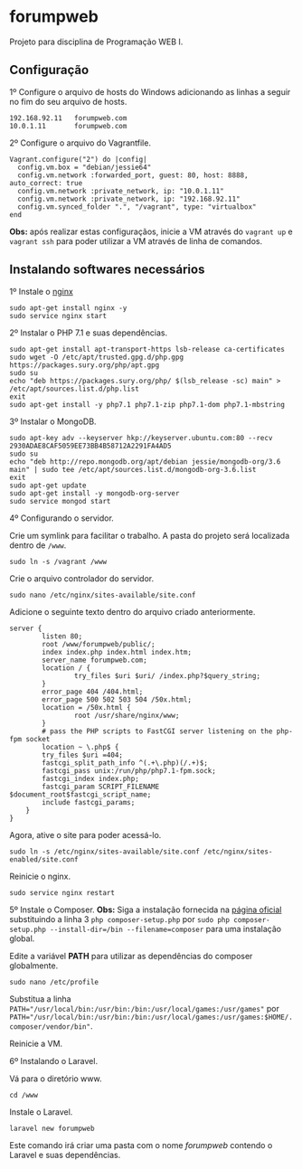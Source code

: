 # forumpweb
Projeto para disciplina de Programação WEB I.

## Configuração

1º Configure o arquivo de hosts do Windows adicionando as linhas a seguir no fim do seu arquivo de hosts.
```
192.168.92.11   forumpweb.com
10.0.1.11       forumpweb.com
```

2º Configure o arquivo do Vagrantfile.
```
Vagrant.configure("2") do |config|
  config.vm.box = "debian/jessie64"
  config.vm.network :forwarded_port, guest: 80, host: 8888, auto_correct: true
  config.vm.network :private_network, ip: "10.0.1.11"
  config.vm.network :private_network, ip: "192.168.92.11"
  config.vm.synced_folder ".", "/vagrant", type: "virtualbox"
end
```

**Obs:** após realizar estas configuraçãos, inicie a VM através do ``vagrant up`` e ``vagrant ssh`` para poder utilizar a VM através de linha de comandos.

## Instalando softwares necessários

1º Instale o [nginx](https://nginx.org/en/)
```
sudo apt-get install nginx -y
sudo service nginx start
```

2º Instalar o PHP 7.1 e suas dependências.
```
sudo apt-get install apt-transport-https lsb-release ca-certificates
sudo wget -O /etc/apt/trusted.gpg.d/php.gpg https://packages.sury.org/php/apt.gpg
sudo su
echo "deb https://packages.sury.org/php/ $(lsb_release -sc) main" > /etc/apt/sources.list.d/php.list
exit
sudo apt-get install -y php7.1 php7.1-zip php7.1-dom php7.1-mbstring 
```

3º Instalar o MongoDB.
```
sudo apt-key adv --keyserver hkp://keyserver.ubuntu.com:80 --recv 2930ADAE8CAF5059EE73BB4B58712A2291FA4AD5
sudo su
echo "deb http://repo.mongodb.org/apt/debian jessie/mongodb-org/3.6 main" | sudo tee /etc/apt/sources.list.d/mongodb-org-3.6.list
exit
sudo apt-get update
sudo apt-get install -y mongodb-org-server
sudo service mongod start
```

4º Configurando o servidor.

Crie um symlink para facilitar o trabalho. A pasta do projeto será localizada dentro de ``/www``. 
```
sudo ln -s /vagrant /www
```

Crie o arquivo controlador do servidor.
```
sudo nano /etc/nginx/sites-available/site.conf
```

Adicione o seguinte texto dentro do arquivo criado anteriormente.
```
server {
        listen 80;
        root /www/forumpweb/public/;
        index index.php index.html index.htm;
        server_name forumpweb.com;
        location / {
                try_files $uri $uri/ /index.php?$query_string;
        }
        error_page 404 /404.html;
        error_page 500 502 503 504 /50x.html;
        location = /50x.html {
                root /usr/share/nginx/www;
        }
        # pass the PHP scripts to FastCGI server listening on the php-fpm socket
        location ~ \.php$ {
        try_files $uri =404;
        fastcgi_split_path_info ^(.+\.php)(/.+)$;
        fastcgi_pass unix:/run/php/php7.1-fpm.sock;
        fastcgi_index index.php;
        fastcgi_param SCRIPT_FILENAME $document_root$fastcgi_script_name;
        include fastcgi_params;
    }
}
```

Agora, ative o site para poder acessá-lo.
```
sudo ln -s /etc/nginx/sites-available/site.conf /etc/nginx/sites-enabled/site.conf
```

Reinicie o nginx.
```
sudo service nginx restart
```

5º Instale o Composer.
**Obs:** Siga a instalação fornecida na [página oficial](https://getcomposer.org/download/) substituindo a linha 3 ``php composer-setup.php`` por ``sudo php composer-setup.php --install-dir=/bin --filename=composer`` para uma instalação global.

Edite a variável **PATH** para utilizar as dependências do composer globalmente.
```
sudo nano /etc/profile
```

Substitua a linha ``PATH="/usr/local/bin:/usr/bin:/bin:/usr/local/games:/usr/games"`` por ``PATH="/usr/local/bin:/usr/bin:/bin:/usr/local/games:/usr/games:$HOME/.composer/vendor/bin"``.

Reinicie a VM.

6º Instalando o Laravel.

Vá para o diretório www.
```
cd /www
```

Instale o Laravel.
```
laravel new forumpweb
```

Este comando irá criar uma pasta com o nome *forumpweb* contendo o Laravel e suas dependências.
